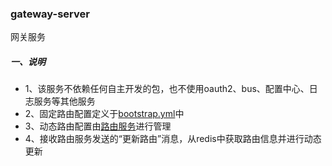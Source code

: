 ### gateway-server
网关服务

##### 一、说明
- 1、该服务不依赖任何自主开发的包，也不使用oauth2、bus、配置中心、日志服务等其他服务
- 2、固定路由配置定义于[bootstrap.yml](src/main/resources/bootstrap.yml)中
- 3、动态路由配置由[路由服务](../../cloud/route-server/README.md)进行管理
- 4、接收路由服务发送的“更新路由”消息，从redis中获取路由信息并进行动态更新